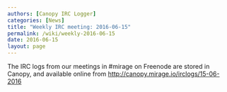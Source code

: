 ```yaml
---
authors: [Canopy IRC Logger]
categories: [News]
title: "Weekly IRC meeting: 2016-06-15"
permalink: /wiki/weekly-2016-06-15
date: 2016-06-15
layout: page
---
```


<!DOCTYPE html>
<p>The IRC logs from our meetings in #mirage on Freenode are stored in Canopy, and available online from <a href="http://canopy.mirage.io/irclogs/15-06-2016">http://canopy.mirage.io/irclogs/15-06-2016</a></p>